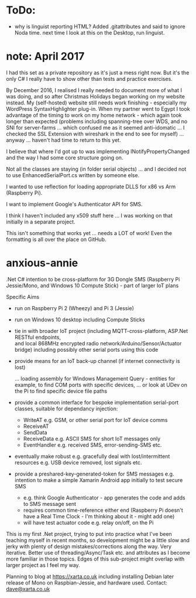 # ToDo:
- why is linguist reporting HTML?  Added .gitattributes and said to ignore Noda time.  next time I look at this on the Desktop, run linguist.

# note: April 2017
I had this set as a private repository as it's just a mess right now. But it's the only C# I really have to show other than tests and practice exercises.

By December 2016, I realised I really needed to document more of what I was doing, and so after Christmas Holidays began working on my website instead. My (self-hosted) website still needs work finishing - especially my WordPress SyntaxHighlighter plug-in. When my partner went to Egypt I took advantage of the timing to work on my home network - which again took longer than expected (problems including spanning-tree over WDS, and no SNI for server-farms ... which confused me as it seemed anti-idomatic ... I checked the SSL Extension with wireshark in the end to see for myself) ... anyway ... haven't had time to return to this yet.

I believe that where I'd got up to was implementing INotifyPropertyChanged and the way I had some core structure going on.

Not all the classes are staying (in folder serial objects) ... and I decided not to use EnhancedSerialPort.cs written by someone else.

I wanted to use reflection for loading appropriate DLLS for x86 vs Arm (Raspberry Pi).

I want to implement Google's Authenticator API for SMS.

I think I haven't included any x509 stuff here ... I was working on that initially in a separate project.

This isn't something that works yet ... needs a LOT of work! Even the formatting is all over the place on GitHub.



# anxious-annie
.Net C# intention to be cross-platform for 3G Dongle SMS (Raspberry Pi Jessie/Mono, and Windows 10 Compute Stick) - part of larger IoT plans

Specific Aims
- run on Raspberry Pi 2 (Wheezy) and Pi 3 (Jessie)
- run on Windows 10 desktop including Compute Sticks
- tie in with broader IoT project (including MQTT-cross-platform, ASP.Net RESTful endpoints,  
  and local 868MHz encrypted radio network/Arduino/Sensor/Actuator bridge) including possibly 
  other serial ports using this code
- provide means for an IoT back-up channel (if internet connectivity is lost)

  ... loading assembly for Windows Management Query - entities for example, to find COM ports with specific devices,
  ... or look at UDev on the Pi to find specific device file paths
  
- provide a common interface for bespoke implementation serial-port classes, suitable for dependancy injection:
  * WriteAT           e.g. GSM, or other serial port for IoT device comms
  * ReceiveAT
  * SendData
  * ReceiveData       e.g. ASCII SMS for short IoT messages only
  * EventHandler      e.g. received SMS, error-sending-SMS etc.
  
- eventually make robust e.g. gracefully deal with lost/intermittent resources e.g. USB device removed, lost signals etc.

- provide a preshared-key-generated-token for SMS messages e.g. intention to make a simple Xamarin Android app initially to test secure SMS
  * e.g. think Google Authenticator - app generates the code and adds to SMS message sent
  * requires common time-reference either end (Raspberry Pi doesn't have a Real Time Clock - I'm thinking about it - might add one)
  * will have test actuator code e.g. relay on/off, on the Pi 


This is my first .Net project, trying to put into practice what I've been teaching myself in recent months, so development might be a little slow and jerky with plenty of design mistakes/corrections along the way. Very iterative. Better use of threading/Async/Task etc. and attributes as I become more familiar in those topics.  Edges of this sub-project might overlap with larger project as I feel my way.

Planning to blog at https://xarta.co.uk  including installing Debian later release of Mono on Raspbian-Jessie, and hardware used.
Contact:            dave@xarta.co.uk
